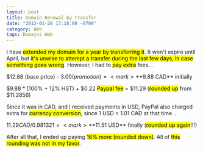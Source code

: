 ```yaml
---
layout: post
title: Domain Renewal by Transfer
date: "2013-01-28 17:18:00 -0700"
category: Web
tags: Domains Web
---
```

I have <mark>extended my domain for a year by transferring it</mark>. It won't expire until April, but <mark>it's unwise to attempt a transfer during the last few days, in case something goes wrong</mark>. However, I had to <mark>pay extra</mark> fees...

$12.88 (base price) - $3.00 (promotion) = <mark>**$9.88 CAD** initially</mark>

$9.88 * (100% + 12% HST) + $0.22 <mark>Paypal fee</mark> = $11.29 (<mark>rounded up</mark> from $11.2856)

Since it was in CAD, and I received payments in USD, PayPal also charged extra for <mark>currency conversion</mark>, since 1 USD = 1.01 CAD at that time...

$11.29 CAD / 0.981321 = <mark>**$11.51 USD** finally</mark> (<mark>rounded up again</mark>!!!)

After all that, I ended up paying <mark>16% more (rounded down)</mark>. All of <mark>this rounding was not in my favor</mark>.
